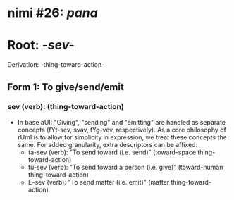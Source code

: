 # nimi #26: *pana*
# Root: *-sev-*
Derivation: -thing-toward-action-

## Form 1: To give/send/emit
### sev (verb): (thing-toward-action)
* In base aUI: "Giving", "sending" and "emitting" are handled as separate concepts (fYt-sev, svav, tYg-vev, respectively). As a core philosophy of rUmI is to allow for simplicity in expression, we treat these concepts the same. For added granularity, extra descriptors can be affixed:
  * ta-sev (verb): "To send toward (i.e. send)" (toward-space thing-toward-action)
  * tu-sev (verb): "To send toward a person (i.e. give)" (toward-human thing-toward-action)
  * E-sev (verb): "To send matter (i.e. emit)" (matter thing-toward-action)


